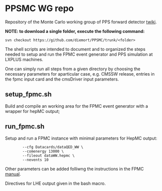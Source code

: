 # PPSMC WG repo

Repository of the Monte Carlo working group of PPS forward detector [twiki](https://twiki.cern.ch/twiki/bin/viewauth/CMS/CTPPSMC).

**NOTE: to download a single folder, execute the following command:**

`svn checkout https://github.com/diemort/PPSMC/trunk/<folder>`

The shell scripts are intended to document and to organized the steps needed to setup and run the FPMC event generator and PPS simulation at LXPLUS machines.

One can simply run all steps from a given directory by choosing the necessary parameters for aparticular case, e.g. CMSSW release, entries in the fpmc input card and the cmsDriver input parameters.

## setup_fpmc.sh
Build and compile an working area for the FPMC event generator with a wrapper for hepMC output;

## run_fpmc.sh
Setup and run a FPMC instance with minimal parameters for HepMC output:

```
        --cfg Datacards/dataQED_WW \
        --comenergy 13000 \
        --fileout dataWW.hepmc \
        --nevents 10
```

Other parameters can be added folliwng the instructions in the FPMC [manual](https://arxiv.org/pdf/1102.2531.pdf).

Directives for LHE output given in the bash macro.
